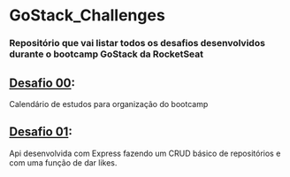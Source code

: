 # GoStack_Challenges

### Repositório que vai listar todos os desafios desenvolvidos durante o bootcamp GoStack da RocketSeat

## [Desafio 00](https://github.com/lucaspbz/GoStack_Challenges/tree/master/Challenge%2000):
Calendário de estudos para organização do bootcamp <br>


## [Desafio 01](https://github.com/lucaspbz/GoStack_Challenges/tree/master/Challenge%2001):
Api desenvolvida com Express fazendo um CRUD básico de repositórios e com uma função de dar likes. <br>


